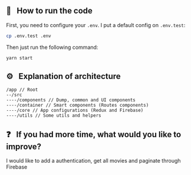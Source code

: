 ## :hammer: &nbsp; How to run the code

First, you need to configure your `.env`. I put a default config on `.env.test`:

```sh
cp .env.test .env
```

Then just run the following command:

```sh
yarn start
```

## :gear: &nbsp; Explanation of architecture
```
/app // Root
--/src
----/components // Dump, common and UI components
----/container // Smart components (Routes components)
----/core // App configurations (Redux and Firebase)
----/utils // Some utils and helpers
```

## :question: &nbsp; If you had more time, what would you like to improve?
I would like to add a authentication, get all movies and paginate through Firebase
